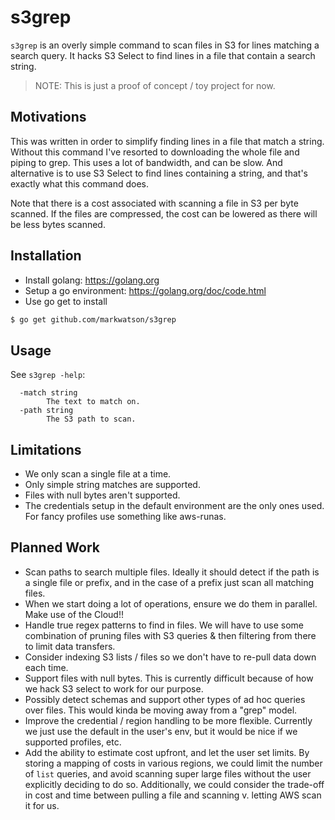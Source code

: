 # s3grep

`s3grep` is an overly simple command to scan files in S3 for lines matching a
 search query. It hacks S3 Select to find lines in a file that contain a search string. 

> NOTE: This is just a proof of concept / toy project for now.

## Motivations

This was written in order to simplify finding lines in a file that match a string. Without this command
I've resorted to downloading the whole file and piping to grep. This uses a lot of bandwidth, and can be
slow. And alternative is to use S3 Select to find lines containing a string, and that's exactly what this
command does. 

Note that there is a cost associated with scanning a file in S3 per byte scanned. If the files are compressed,
the cost can be lowered as there will be less bytes scanned. 

## Installation

- Install golang: <https://golang.org>
- Setup a go environment: <https://golang.org/doc/code.html>
- Use go get to install
```bash
$ go get github.com/markwatson/s3grep
```

## Usage
See `s3grep -help`:
```
  -match string
        The text to match on.
  -path string
        The S3 path to scan.
```

## Limitations

- We only scan a single file at a time.
- Only simple string matches are supported.
- Files with null bytes aren't supported. 
- The credentials setup in the default environment are the only ones used. For fancy profiles use something like aws-runas.

## Planned Work

- Scan paths to search multiple files. Ideally it should detect if the path is a single file or prefix, and in the case of a prefix just scan all matching files.
- When we start doing a lot of operations, ensure we do them in parallel. Make use of the Cloud!!
- Handle true regex patterns to find in files. We will have to use some combination of pruning files with S3 queries & then filtering from there to limit data transfers.
- Consider indexing S3 lists / files so we don't have to re-pull data down each time. 
- Support files with null bytes. This is currently difficult because of how we hack S3 select to work for our purpose. 
- Possibly detect schemas and support other types of ad hoc queries over files. This would kinda be moving away from a "grep" model. 
- Improve the credential / region handling to be more flexible. Currently we just use the default in the user's env, but it would be nice if we supported profiles, etc. 
- Add the ability to estimate cost upfront, and let the user set limits. By storing a mapping of costs in various regions, we could limit the number of `list` queries, and avoid scanning super large files without the user explicitly deciding to do so. Additionally, we could consider the trade-off in cost and time between pulling a file and scanning v. letting AWS scan it for us. 
